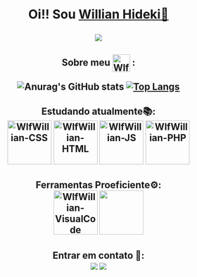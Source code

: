 
<!--
**WolfWillian/WolfWillian** is a ✨ _special_ ✨ repository because its `README.md` (this file) appears on your GitHub profile.

Here are some ideas to get you started:

- 🔭 I’m currently working on ...
- 🌱 I’m currently learning ...
- 👯 I’m looking to collaborate on ...
- 🤔 I’m looking for help with ...
- 💬 Ask me about ...
- 📫 How to reach me: ...
- 😄 Pronouns: ...
- ⚡ Fun fact: ...
-->

<h1 align="center"> Oi!! Sou <a href="https://www.linkedin.com/in/willian-hideki-gushiken-gondim-7a41b622b/">Willian Hideki🐺</a>
<p align="center">
<img src="http://img.shields.io/static/v1?label=STATUS&message=%20DESENVOLVEDOR-FRONT-END&color=Blue&style=for-the-badge"/>
</p>
 </h1>
 <h2 align="center">Sobre meu
 <img src="https://cdn.jsdelivr.net/gh/devicons/devicon/icons/git/git-plain-wordmark.svg" alt="WlfWillian-git" align="center" heigth="30" width="40"/> :
                  

![Anurag's GitHub stats](https://github-readme-stats.vercel.app/api?username=WolfWillian&show_icons=true&theme=cobalt)
[![Top Langs](https://github-readme-stats.vercel.app/api/top-langs/?username=WolfWillian&layout=compact)](https://github.com/WolfWillian/github-readme-stats)

</h2>


<h2 align="center">Estudando atualmente📚: <br/>
<div>
<img src="https://cdn.jsdelivr.net/gh/devicons/devicon/icons/css3/css3-plain-wordmark.svg" alt="WlfWillian-CSS" heigth="100" width="100" />
<img src="https://cdn.jsdelivr.net/gh/devicons/devicon/icons/html5/html5-plain-wordmark.svg" alt="WlfWillian-HTML" heigth="100" width="100"/> 
<img src="https://cdn.jsdelivr.net/gh/devicons/devicon/icons/javascript/javascript-plain.svg" alt="WlfWillian-JS" heigth="100" width="100" />
<img src="https://cdn.jsdelivr.net/gh/devicons/devicon/icons/php/php-plain.svg"  alt="WlfWillian-PHP" heigth="100" width="100" />

</div>
</h2>


<h2 align="center">Ferramentas Proeficiente⚙️:
<div>

<img src="https://cdn.jsdelivr.net/gh/devicons/devicon/icons/visualstudio/visualstudio-plain.svg" alt="WlfWillian-VisualCode" heigth="100" width="100" />
<img src="https://cdn.jsdelivr.net/gh/devicons/devicon/icons/photoshop/photoshop-plain.svg" lt="WlfWillian-Photoshop" heigth="100" width="100" />
          
</div>
</h2>


<h2 align="center"> Entrar em contato 📱:
<div><a href="https://www.linkedin.com/in/willian-hideki-gushiken-gondim-7a41b622b/" target="_blank"><img src="https://img.shields.io/badge/-LinkedIn-%230077B5?style=for-the-badge&logo=linkedin&logoColor=white" target="_blank"></a>
<a target="_blank"><img src="https://img.shields.io/badge/willianhidekigg@gmail.com-D14836?style=for-the-badge&logo=gmail&logoColor=white" target="_blank"></a></div>
</h2>



